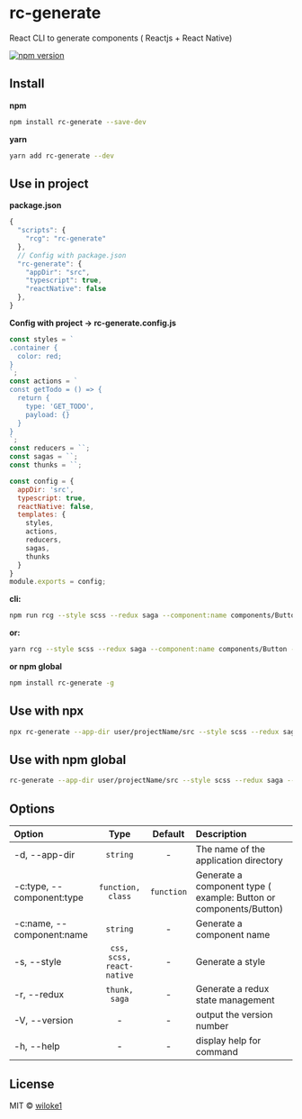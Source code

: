 # rc-generate

React CLI to generate components ( Reactjs + React Native)

[![npm version](https://img.shields.io/npm/v/rc-generate.svg)](https://www.npmjs.com/package/rc-generate)

## Install

**npm**

```bash
npm install rc-generate --save-dev
```

**yarn**

```bash
yarn add rc-generate --dev
```

## Use in project

**package.json**

```js
{
  "scripts": {
    "rcg": "rc-generate"
  },
  // Config with package.json
  "rc-generate": {
    "appDir": "src",
    "typescript": true,
    "reactNative": false
  },
}
```

**Config with project -> rc-generate.config.js**

```js
const styles = `
.container {
  color: red;
}
`;
const actions = `
const getTodo = () => {
  return {
    type: 'GET_TODO',
    payload: {}
  }
}
`;
const reducers = ``;
const sagas = ``;
const thunks = ``;

const config = {
  appDir: 'src',
  typescript: true,
  reactNative: false,
  templates: {
    styles,
    actions,
    reducers,
    sagas,
    thunks
  }
}
module.exports = config;
```

**cli:**

```bash
npm run rcg --style scss --redux saga --component:name components/Button --component:type class
```

**or:**

```bash
yarn rcg --style scss --redux saga --component:name components/Button --component:type class
```

**or npm global**

```bash
npm install rc-generate -g
```

## Use with npx

```bash
npx rc-generate --app-dir user/projectName/src --style scss --redux saga --component:name components/Button
```

## Use with npm global

```bash
rc-generate --app-dir user/projectName/src --style scss --redux saga --component:name components/Button
```

## Options

| Option                      | Type                        | Default    | Description |
| :---------                  | :-------:                   | :-----:    | :----------- |
| -d, --app-dir               | `string`                    | -          | The name of the application directory  |
| -c:type, --component:type   | `function, class`           | `function` | Generate a component type ( example: Button or components/Button) |
| -c:name, --component:name   | `string`                    | -          | Generate a component name  |
| -s, --style                 | `css, scss, react-native`   | -          | Generate a style |
| -r, --redux                 | `thunk, saga`               | -          | Generate a redux state management |
| -V, --version               | -                           | -          | output the version number |
| -h, --help                  | -                           | -          | display help for command |

## License

MIT © [wiloke1](https://github.com/wiloke1)
